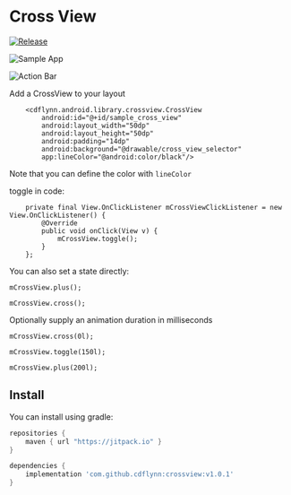 # Cross View

[![Release](https://img.shields.io/github/release/cdflynn/crossview.svg?label=JitPack)](https://jitpack.io/#cdflynn/crossview)


![Sample App](https://github.com/cdflynn/crossview/blob/master/sample/images/cross_btn_2.gif?raw=true)

![Action Bar](https://github.com/cdflynn/crossview/blob/master/sample/images/cross_btn.gif?raw=true)

Add a CrossView to your layout
```
    <cdflynn.android.library.crossview.CrossView
        android:id="@+id/sample_cross_view"
        android:layout_width="50dp"
        android:layout_height="50dp"
        android:padding="14dp"
        android:background="@drawable/cross_view_selector"
        app:lineColor="@android:color/black"/>
```

Note that you can define the color with `lineColor`

toggle in code:
```
    private final View.OnClickListener mCrossViewClickListener = new View.OnClickListener() {
        @Override
        public void onClick(View v) {
            mCrossView.toggle();
        }
    };
```

You can also set a state directly:
```
mCrossView.plus();
```
```
mCrossView.cross();
```

Optionally supply an animation duration in milliseconds

```
mCrossView.cross(0l);
```

```
mCrossView.toggle(150l);
```

```
mCrossView.plus(200l);
```

## Install

You can install using gradle:

```gradle
repositories {
    maven { url "https://jitpack.io" }
}

dependencies {
    implementation 'com.github.cdflynn:crossview:v1.0.1'
}
```
